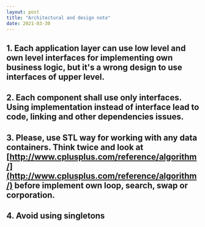 ```yaml
---
layout: post
title: "Architectural and design note"
date: 2021-03-30
---
```


## 1. Each application layer can use low level and own level interfaces for implementing own business logic, but it's a wrong design to use interfaces of upper level.

## 2. Each component shall use only interfaces. Using implementation instead of interface lead to code, linking and other dependencies issues.

## 3. Please, use STL way for working with any data containers. Think twice and look at [http://www.cplusplus.com/reference/algorithm/](http://www.cplusplus.com/reference/algorithm/) before implement own loop, search, swap or corporation.

## 4. Avoid using singletons
